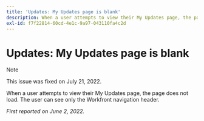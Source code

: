 ```yaml
---
title: 'Updates: My Updates page is blank'
description: When a user attempts to view their My Updates page, the page does not load. The user can see only the Workfront navigation header.
exl-id: f7f22814-60cd-4e1c-9a97-043110fa4c2d
---
```

# Updates: My Updates page is blank

>[!NOTE]
>
>This issue was fixed on July 21, 2022.

When a user attempts to view their My Updates page, the page does not load. The user can see only the Workfront navigation header.

_First reported on June 2, 2022._
